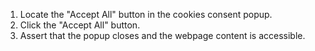 1. Locate the "Accept All" button in the cookies consent popup.
2. Click the "Accept All" button.
3. Assert that the popup closes and the webpage content is accessible.